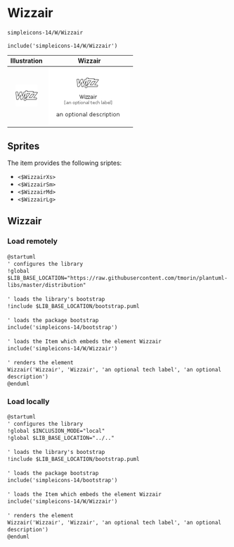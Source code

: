 # Wizzair


```text
simpleicons-14/W/Wizzair
```

```text
include('simpleicons-14/W/Wizzair')
```



| Illustration | Wizzair |
| :---: | :---: |
| ![illustration for Illustration](../../simpleicons-14/W/Wizzair.png) | ![illustration for Wizzair](../../simpleicons-14/W/Wizzair.Local.png) |



## Sprites
The item provides the following sriptes:

- `<$WizzairXs>`
- `<$WizzairSm>`
- `<$WizzairMd>`
- `<$WizzairLg>`





## Wizzair

### Load remotely
```plantuml
@startuml
' configures the library
!global $LIB_BASE_LOCATION="https://raw.githubusercontent.com/tmorin/plantuml-libs/master/distribution"

' loads the library's bootstrap
!include $LIB_BASE_LOCATION/bootstrap.puml

' loads the package bootstrap
include('simpleicons-14/bootstrap')

' loads the Item which embeds the element Wizzair
include('simpleicons-14/W/Wizzair')

' renders the element
Wizzair('Wizzair', 'Wizzair', 'an optional tech label', 'an optional description')
@enduml
```

### Load locally
```plantuml
@startuml
' configures the library
!global $INCLUSION_MODE="local"
!global $LIB_BASE_LOCATION="../.."

' loads the library's bootstrap
!include $LIB_BASE_LOCATION/bootstrap.puml

' loads the package bootstrap
include('simpleicons-14/bootstrap')

' loads the Item which embeds the element Wizzair
include('simpleicons-14/W/Wizzair')

' renders the element
Wizzair('Wizzair', 'Wizzair', 'an optional tech label', 'an optional description')
@enduml
```

